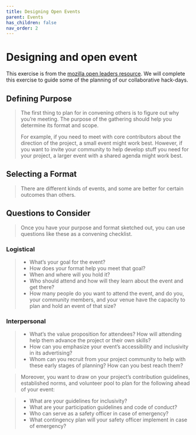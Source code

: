 ```yaml
---
title: Designing Open Events
parent: Events
has_children: false
nav_order: 2
---
```


# Designing and open event

This exercise is from the [mozilla open leaders resource](https://mozilla.github.io/open-leadership-training-series/articles/running-awesome-community-events/designing-an-open-event/). We will complete this exercise to guide some of the planning of our collaborative hack-days. 

## Defining Purpose

> The first thing to plan for in convening others is to figure out why you’re meeting. The purpose of the gathering should help you determine its format and scope.
>
> For example, if you need to meet with core contributors about the direction of the project, a small event might work best. However, if you want to invite your community to help develop stuff you need for your project, a larger event with a shared agenda might work best.

## Selecting a Format

> There are different kinds of events, and some are better for certain outcomes than others.

## Questions to Consider

> Once you have your purpose and format sketched out, you can use questions like these as a convening checklist.

### Logistical

> * What’s your goal for the event?
> * How does your format help you meet that goal?
> * When and where will you hold it?
> * Who should attend and how will they learn about the event and get there?
> * How many people do you want to attend the event, and do you, your community members, and your venue have the capacity to plan and hold an event of that size?

### Interpersonal

> * What’s the value proposition for attendees? How will attending help them advance the project or their own skills?
> * How can you emphasize your event’s accessibility and inclusivity in its advertising?
> * Whom can you recruit from your project community to help with these early stages of planning? How can you best reach them?

  > Moreover, you want to draw on your project’s contribution guidelines, established norms, and volunteer pool to plan for the following ahead of your event:

> * What are your guidelines for inclusivity?
> * What are your participation guidelines and code of conduct?
> * Who can serve as a safety officer in case of emergency?
> * What contingency plan will your safety officer implement in case of emergency?
